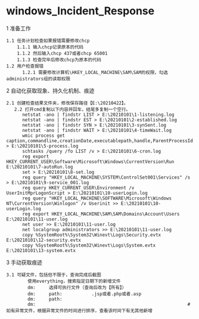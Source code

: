 # windows_Incident_Response
1 准备工作
    
    1.1 任务计划检查如果报错需要修改chcp
        1.1.1 输入chcp记录原本的代码
        1.1.2 然后输入chcp 437或者chcp 65001
        1.1.3 检查完毕后修改chcp为原本的代码
    1.2 用户检查报错
	      1.2.1 需要修改计算机\HKEY_LOCAL_MACHINE\SAM\SAM的权限，勾选administrators组的读取权限


2 自动化获取现象、持久化机制、痕迹

    2.1 创建检查结果文件夹，修改保存路径【E:\20210422】。
	   2.2 打开cmd复制以下内容并回车，结尾多复制一个空行。
          netstat -ano | findstr LIST > E:\20210101\1-listening.log
          netstat -ano | findstr EST > E:\20210101\2-established.log
          netstat -ano | findstr SYN > E:\20210101\3-synSent.log
          netstat -ano | findstr WAIT > E:\20210101\4-timeWait.log
          wmic process get caption,commandline,creationDate,executablepath,handle,ParentProcessId > E:\20210101\5-process.log
          schtasks /query /fo LIST /v > E:\20210101\6-cron.log
          reg export HKEY_CURRENT_USER\Software\Microsoft\Windows\CurrentVersion\Run E:\20210101\7-autoRun.log
          set > E:\20210101\8-set.log
          reg query "HKEY_LOCAL_MACHINE\SYSTEM\ControlSet001\Services" /s > E:\20210101\9-service_001.log
          reg query HKEY_CURRENT_USER\Environment /v UserInitMprLogonScript > E:\20210101\10-userLogin.log
          reg query "HKEY_LOCAL_MACHINE\SOFTWARE\Microsoft\Windows NT\CurrentVersion\Winlogon" /v Userinit >> E:\20210101\10-userLogin.log
          reg export HKEY_LOCAL_MACHINE\SAM\SAM\Domains\Account\Users E:\20210101\11-user.log
          net user >> E:\20210101\11-user.log
          net localgroup administrators >> E:\20210101\11-user.log
          copy %SystemRoot%\System32\Winevt\Logs\Security.evtx E:\20210101\12-security.evtx
          copy %SystemRoot%\System32\Winevt\Logs\System.evtx E:\20210101\13-system.evtx


3 手动获取痕迹

    3.1 可疑文件，包括但不限于，查询完成后截图
		    使用everything，搜索指定日期下的新增文件
		    dm:		选择可执行文件（查询后改为【所有】）
		    dm:		path: 			.jsp或者.php或者.asp
		    dm:		path:
		    dm:															#如有异常文件，根据异常文件的时间进行排序，查看该时间下有无其他新增
